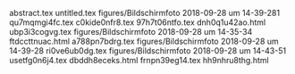 abstract.tex
untitled.tex
figures/Bildschirmfoto 2018-09-28 um 14-39-281
qu7mqmgi4fc.tex
c0kide0nfr8.tex
97h7t06ntfo.tex
dnh0q1u42ao.html
ubp3i3cogvg.tex
figures/Bildschirmfoto 2018-09-28 um 14-35-34
ftdccttnuac.html
a788pn7bdrg.tex
figures/Bildschirmfoto 2018-09-28 um 14-39-28
ri0ve6ub0dg.tex
figures/Bildschirmfoto 2018-09-28 um 14-43-51
usetfg0n6j4.tex
dbddh8eceks.html
frnpn39eg14.tex
hh9nhru8thg.html